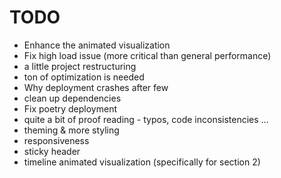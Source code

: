 # TODO
- Enhance the animated visualization
- Fix high load issue (more critical than general performance)
- a little project restructuring
- ton of optimization is needed
- Why deployment crashes after few
- clean up dependencies
- Fix poetry deployment
- quite a bit of proof reading - typos, code inconsistencies ...
- theming & more styling
- responsiveness
- sticky header
- timeline animated visualization (specifically for section 2)

